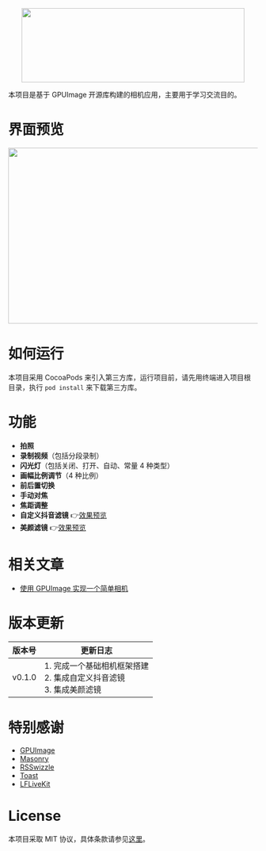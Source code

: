 <div align=center><img src="https://raw.githubusercontent.com/lmf12/SimpleCam/master/Images/image-head.jpg" width="450" height="150"/></div>

本项目是基于 GPUImage 开源库构建的相机应用，主要用于学习交流目的。

# 界面预览

<div align=left><img src="https://raw.githubusercontent.com/lmf12/SimpleCam/master/Images/image-ui.jpg" width="600" height="355"/></div>

# 如何运行

本项目采用 CocoaPods 来引入第三方库，运行项目前，请先用终端进入项目根目录，执行 `pod install` 来下载第三方库。

# 功能

* **拍照**
* **录制视频**（包括分段录制）
* **闪光灯**（包括关闭、打开、自动、常量 4 种类型）
* **画幅比例调节**（4 种比例）
* **前后置切换**
* **手动对焦**
* **焦距调整**
* **自定义抖音滤镜**  👉[效果预览](https://github.com/lmf12/SimpleCam/blob/master/Images/image-2.gif)
* **美颜滤镜**  👉[效果预览](https://github.com/lmf12/SimpleCam/blob/master/Images/image-1.gif)

# 相关文章

* [使用 GPUImage 实现一个简单相机](http://www.lymanli.com/2019/06/15/ios-gpuimage-camera/)

# 版本更新


| 版本号 | 更新日志 |
| --- | --- |
| v0.1.0 | 1. 完成一个基础相机框架搭建 <br> 2. 集成自定义抖音滤镜 <br> 3. 集成美颜滤镜 |

# 特别感谢

* [GPUImage](https://github.com/BradLarson/GPUImage)
* [Masonry](https://github.com/SnapKit/Masonry)
* [RSSwizzle](https://github.com/rabovik/RSSwizzle)
* [Toast](https://github.com/scalessec/Toast)
* [LFLiveKit](https://github.com/LaiFengiOS/LFLiveKit)

# License

本项目采取 MIT 协议，具体条款请参见[这里](https://github.com/lmf12/SimpleCam/blob/master/LICENSE)。
